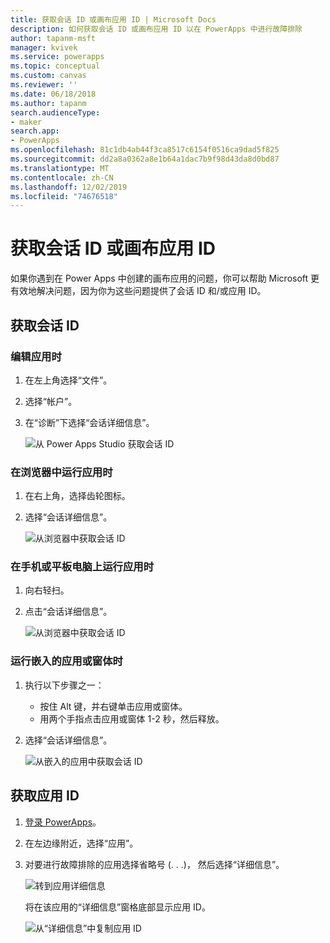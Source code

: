 ```yaml
---
title: 获取会话 ID 或画布应用 ID | Microsoft Docs
description: 如何获取会话 ID 或画布应用 ID 以在 PowerApps 中进行故障排除
author: tapanm-msft
manager: kvivek
ms.service: powerapps
ms.topic: conceptual
ms.custom: canvas
ms.reviewer: ''
ms.date: 06/18/2018
ms.author: tapanm
search.audienceType:
- maker
search.app:
- PowerApps
ms.openlocfilehash: 81c1db4ab44f3ca8517c6154f0516ca9dad5f825
ms.sourcegitcommit: dd2a8a0362a8e1b64a1dac7b9f98d43da8d0bd87
ms.translationtype: MT
ms.contentlocale: zh-CN
ms.lasthandoff: 12/02/2019
ms.locfileid: "74676518"
---
```

# <a name="get-a-session-id-or-a-canvas-app-id"></a>获取会话 ID 或画布应用 ID
如果你遇到在 Power Apps 中创建的画布应用的问题，你可以帮助 Microsoft 更有效地解决问题，因为你为这些问题提供了会话 ID 和/或应用 ID。

## <a name="get-the-session-id"></a>获取会话 ID

### <a name="when-editing-an-app"></a>编辑应用时
1. 在左上角选择“文件”。

1. 选择“帐户”。

1. 在“诊断”下选择“会话详细信息”。

    ![从 Power Apps Studio 获取会话 ID](media/get-sessionid/studio.png)

### <a name="when-running-an-app-in-a-browser"></a>在浏览器中运行应用时
1. 在右上角，选择齿轮图标。

1. 选择“会话详细信息”。

    ![从浏览器中获取会话 ID](media/get-sessionid/browser.png)

### <a name="when-running-an-app-on-a-phone-or-a-tablet"></a>在手机或平板电脑上运行应用时
1. 向右轻扫。

1. 点击“会话详细信息”。

    ![从浏览器中获取会话 ID](media/get-sessionid/mobile.png)

### <a name="when-running-an-embedded-app-or-form"></a>运行嵌入的应用或窗体时
1. 执行以下步骤之一：

    - 按住 Alt 键，并右键单击应用或窗体。
    - 用两个手指点击应用或窗体 1-2 秒，然后释放。

1. 选择“会话详细信息”。

    ![从嵌入的应用中获取会话 ID](media/get-sessionid/embedded.png)

## <a name="get-an-app-id"></a>获取应用 ID
1. [登录 PowerApps](https://powerapps.microsoft.com)。

1. 在左边缘附近，选择“应用”。

1. 对要进行故障排除的应用选择省略号 (. . .)， 然后选择“详细信息”。

    ![转到应用详细信息](./media/get-sessionid/details.png)

    将在该应用的“详细信息”窗格底部显示应用 ID。

    ![从“详细信息”中复制应用 ID](./media/get-sessionid/app-id.png)
